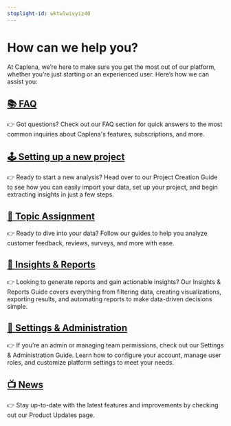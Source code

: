```yaml
---
stoplight-id: wktwlwivyiz40
---
```


# How can we help you?

At Caplena, we’re here to make sure you get the most out of our platform, whether you’re just starting or an experienced user. Here’s how we can assist you:

## [📚 FAQ](FAQ.md) 
👉 Got questions? Check out our FAQ section for quick answers to the most common inquiries about Caplena's features, subscriptions, and more.


## [🕹 Setting up a new project](04-01-Import-Data.md)

👉 Ready to start a new analysis? Head over to our Project Creation Guide to see how you can easily import your data, set up your project, and begin extracting insights in just a few steps.

## [📁 Topic Assignment](11-Start-the-Analysis.md)

👉 Ready to dive into your data? Follow our guides to help you analyze customer feedback, reviews, surveys, and more with ease.

## [📁 Insights & Reports](07-01-Creating-Charts.md)
👉 Looking to generate reports and gain actionable insights? Our Insights & Reports Guide covers everything from filtering data, creating visualizations, exporting results, and automating reports to make data-driven decisions simple.

## [📁 Settings & Administration](08-01-Teams-and-Users.md)

👉 If you’re an admin or managing team permissions, check out our Settings & Administration Guide. Learn how to configure your account, manage user roles, and customize platform settings to meet your needs.

## [📺 News](02-00-Changelog.md) 

👉 Stay up-to-date with the latest features and improvements by checking out our Product Updates page. 

